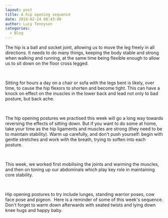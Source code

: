 ```yaml
---
layout: post
title: A hip opening sequence
date: 2018-02-24 08:43:00
author: Lucy Tennyson
categories:
  - Blog
---
```


The hip is a ball and socket joint, allowing us to move the leg freely in all directions. It needs to do many things, keeping the body stable and strong when walking and running, at the same time being flexible enough to allow us to sit down on the floor cross legged.

&nbsp;

Sitting for hours a day on a chair or sofa with the legs bent is likely, over time, to cause the hip flexors to shorten and become tight. This can have a knock on effect on the muscles in the lower back and lead not only to bad posture, but back ache.

&nbsp;

The hip opening postures we practised this week will go a long way towards reversing the effects of sitting down. But if you want to do some at home, take your time as the hip ligaments and muscles are strong (they need to be to maintain stability). Warm up carefully, and don't push yourself: begin with gentle stretches and work with the breath, trying to soften into each posture.

&nbsp;

This week, we worked first mobilising the joints and warming the muscles, and then on toning up our abdominals which play key role in maintaining core stability.

&nbsp;

Hip opening postures to try include lunges, standing warrior poses, cow face pose and pigeon.&nbsp; Here is a reminder of some of this week's sequence. Don't forget to warm down afterwards with seated twists and lying down knee hugs and happy baby.